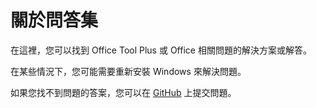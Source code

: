 # 關於問答集

在這裡，您可以找到 Office Tool Plus 或 Office 相關問題的解決方案或解答。

在某些情況下，您可能需要重新安裝 Windows 來解決問題。

如果您找不到問題的答案，您可以在 [GitHub](https://github.com/YerongAI/Office-Tool/issues) 上提交問題。
